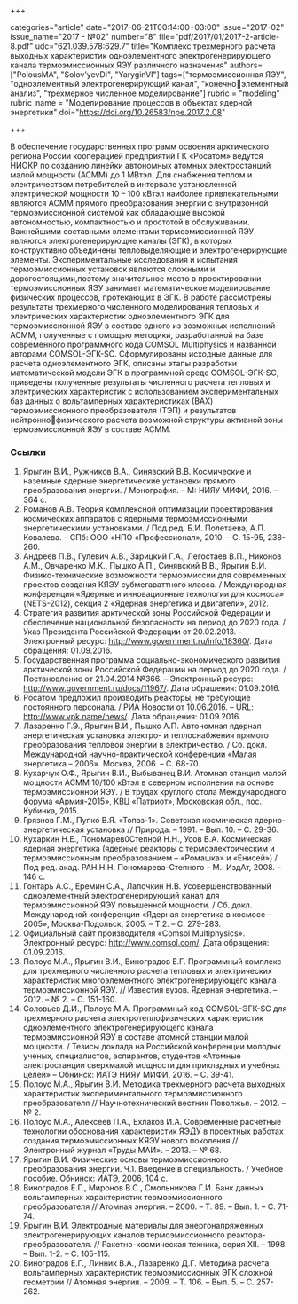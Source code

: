 +++

categories="article"
date="2017-06-21T00:14:00+03:00"
issue="2017-02"
issue_name="2017 - №02"
number="8"
file="pdf/2017/01/2017-2-article-8.pdf"
udc="621.039.578:629.7"
title="Комплекс трехмерного расчета выходных характеристик одноэлементного электрогенерирующего канала термоэмиссионных ЯЭУ различного назначения"
authors=["PolousMA", "Solov’yevDI", "YaryginVI"]
tags=["термоэмиссионная ЯЭУ", "одноэлементный электрогенерирующий канал", "конечноэлементный анализ", "трехмерное численное моделирование"]
rubric = "modeling"
rubric_name = "Моделирование процессов в объектах ядерной энергетики"
doi="https://doi.org/10.26583/npe.2017.2.08"

+++

В обеспечение государственных программ освоения арктического региона России кооперацией предприятий ГК «Росатом» ведутся НИОКР по созданию линейки автономных атомных электростанций малой мощности (АСММ) до 1 МВтэл. Для снабжения теплом и электричеством потребителей в интервале установленной электрической мощности 10 – 100 кВтэл наиболее привлекательными являются АСММ прямого преобразования энергии с внутризонной термоэмиссионной системой как обладающие высокой автономностью, компактностью и простотой в обслуживании. Важнейшими составными элементами термоэмиссионной ЯЭУ являются электрогенерирующие каналы (ЭГК), в которых конструктивно объединены тепловыделяющие и электрогенерирующие элементы. Экспериментальные исследования и испытания термоэмиссионных установок являются сложными и дорогостоящими,поэтому значительное место в проектировании термоэмиссионных ЯЭУ занимает математическое моделирование физических процессов, протекающих в ЭГК. В работе рассмотрены результаты трехмерного численного моделирования тепловых и электрических характеристик одноэлементного ЭГК для термоэмиссионной ЯЭУ в составе одного из возможных исполнений АСММ, полученные с помощью методики, разработанной на базе современного программного кода COMSOL Multiphysics и названной авторами COMSOL-ЭГК-SC. Сформулированы исходные данные для расчета одноэлементного ЭГК, описаны этапы разработки математической модели ЭГК в программной среде COMSOL-ЭГК-SC, приведены полученные результаты численного расчета тепловых и электрических характеристик с использованием экспериментальных баз данных о вольтамперных характеристиках (ВАХ) термоэмиссионного преобразователя (ТЭП) и результатов нейтроннофизического расчета возможной структуры активной зоны термоэмиссионной ЯЭУ в составе АСММ.

### Ссылки

1. Ярыгин В.И., Ружников В.А., Синявский В.В. Космические и наземные ядерные энергетические установки прямого преобразования энергии. / Монография. – М: НИЯУ МИФИ, 2016. – 364 с.
2. Романов А.В. Теория комплексной оптимизации проектирования космических аппаратов с ядерными термоэмиссионными энергетическими установками. / Под ред. Б.И. Полетаева, А.П. Ковалева. – СПб: ООО «НПО «Профессионал», 2010. – С. 15-95, 238-260.
3. Андреев П.В., Гулевич А.В., Зарицкий Г.А., Легостаев В.П., Никонов А.М., Овчаренко М.К., Пышко А.П., Синявский В.В., Ярыгин В.И. Физико-технические возможности термоэмиссии для современных проектов создания КЯЭУ субмегаваттного класса. / Международная конференция «Ядерные и инновационные технологии для космоса» (NETS-2012), секция 2 «Ядерная энергетика и двигатели», 2012.
4. Стратегия развития арктической зоны Российской Федерации и обеспечение национальной безопасности на период до 2020 года. / Указ Президента Российской Федерации от 20.02.2013. – Электронный ресурс: http://www.government.ru/info/18360/. Дата обращения: 01.09.2016.
5. Государственная программа социально-экономического развития арктической зоны Российской Федерации на период до 2020 года. / Постановление от 21.04.2014 №366. – Электронный ресурс: http://www.government.ru/docs/11967/. Дата обращения: 01.09.2016.
6. Росатом предложил производить реакторы, не требующие постоянного персонала. / РИА Новости от 10.06.2016. – URL: http://www.vpk.name/news/. Дата обращения: 01.09.2016.
7. Лазаренко Г.Э., Ярыгин В.И., Пышко А.П. Автономная ядерная энергетическая установка электро- и теплоснабжения прямого преобразования тепловой энергии в электричество. / Сб. докл. Международной научно-практической конференции «Малая энергетика – 2006». Москва, 2006. – С. 68-70.
8. Кухарчук О.Ф., Ярыгин В.И., Выбыванец В.И. Атомная станция малой мощности АСММ 10/100 кВтэл в северном исполнении на основе термоэмиссионной ЯЭУ. / В трудах круглого стола Международного форума «Армия-2015», КВЦ «Патриот», Московская обл., пос. Кубинка, 2015.
9. Грязнов Г.М., Пупко В.Я. «Топаз-1». Советская космическая ядерно-энергетическая установка // Природа. – 1991. – Вып. 10. – С. 29-36.
10. Кухаркин Н.Е., Пономарев0Степной Н.Н., Усов В.А. Космическая ядерная энергетика (ядерные реакторы с термоэлектрическим и термоэмиссионным преобразованием – «Ромашка» и «Енисей») / Под ред. акад. РАН Н.Н. Пономарева-Степного – М.: ИздАт, 2008. – 146 с.
11. Гонтарь А.С., Еремин С.А., Лапочкин Н.В. Усовершенствованный одноэлементный электрогенерирующий канал для термоэмиссионной ЯЭУ повышенной мощности. / Сб. докл. Международной конференции «Ядерная энергетика в космосе – 2005», Москва-Подольск, 2005. – Т.2. – С. 279-283.
12. Официальный сайт производителя «Comsol Multiphysics». Электронный ресурс: http://www.comsol.com/. Дата обращения: 01.09.2016.
13. Полоус М.А., Ярыгин В.И., Виноградов Е.Г. Программный комплекс для трехмерного численного расчета тепловых и электрических характеристик многоэлементного электрогенерирующего канала термоэмиссионной ЯЭУ. // Известия вузов. Ядерная энергетика. – 2012. – № 2. – С. 151-160.
14. Соловьев Д.И., Полоус М.А. Программный код COMSOL-ЭГК-SC для трехмерного расчета электротеплофизических характеристик одноэлементного электрогенерирующего канала термоэмиссионной ЯЭУ в составе атомной станции малой мощности. / Тезисы доклада на Российской конференции молодых ученых, специалистов, аспирантов, студентов «Атомные электростанции сверхмалой мощности для прикладных и учебных целей» – Обнинск: ИАТЭ НИЯУ МИФИ, 2016. – С. 39-41.
15. Полоус М.А., Ярыгин В.И. Методика трехмерного расчета выходных характеристик экспериментального термоэмиссионного преобразователя // Научнотехнический вестник Поволжья. – 2012. – № 2.
16. Полоус М.А., Алексеев П.А., Ехлаков И.А. Современные расчетные технологии обоснования характеристик ЯЭДУ в проектных работах создания термоэмиссионных КЯЭУ нового поколения // Электронный журнал «Труды МАИ». – 2013. – № 68.
17. Ярыгин В.И. Физические основы термоэмиссионного преобразования энергии. Ч.1. Введение в специальность. / Учебное пособие. Обнинск: ИАТЭ, 2006, 104 с.
18. Виноградов Е.Г., Миронов В.С., Смольникова Г.И. Банк данных вольтамперных характеристик термоэмиссионного преобразователя // Атомная энергия. – 2000. – Т. 89. – Вып. 1. – С. 71-74.
19. Ярыгин В.И. Электродные материалы для энергонапряженных электрогенерирующих каналов термоэмиссионного реактора-преобразователя. // Ракетно-космическая техника, серия XII. – 1998. – Вып. 1-2. – С. 105-115.
20. Виноградов Е.Г., Линник В.А., Лазаренко Д.Г. Методика расчета вольтамперных характеристик термоэмиссионных ЭГК сложной геометрии // Атомная энергия. – 2009. – Т. 106. – Вып. 5. – С. 257-262.